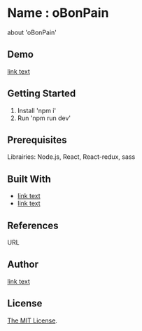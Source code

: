 # Name : oBonPain

about 'oBonPain'

## Demo

[link text](URL)

## Getting Started

1. Install 'npm i'
2. Run 'npm run dev'

## Prerequisites

Librairies: Node.js, React, React-redux, sass

## Built With

- [link text](URL)
- [link text](URL)

## References

URL

## Author

[link text](URL)

## License

[The MIT License](https://opensource.org/licenses/MIT).